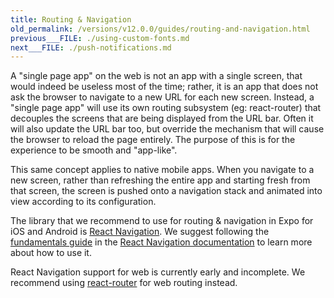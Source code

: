 ```yaml
---
title: Routing & Navigation
old_permalink: /versions/v12.0.0/guides/routing-and-navigation.html
previous___FILE: ./using-custom-fonts.md
next___FILE: ./push-notifications.md
---
```


A "single page app" on the web is not an app with a single screen, that would indeed be useless most of the time; rather, it is an app that does not ask the browser to navigate to a new URL for each new screen. Instead, a "single page app" will use its own routing subsystem (eg: react-router) that decouples the screens that are being displayed from the URL bar. Often it will also update the URL bar too, but override the mechanism that will cause the browser to reload the page entirely. The purpose of this is for the experience to be smooth and "app-like".

This same concept applies to native mobile apps. When you navigate to a new screen, rather than refreshing the entire app and starting fresh from that screen, the screen is pushed onto a navigation stack and animated into view according to its configuration.

The library that we recommend to use for routing & navigation in Expo for iOS and Android is [React Navigation](https://github.com/react-navigation/react-navigation). We suggest following the [fundamentals guide](https://reactnavigation.org/docs/en/getting-started.html) in the [React Navigation documentation](https://reactnavigation.org/) to learn more about how to use it.

React Navigation support for web is currently early and incomplete. We recommend using [react-router](https://reacttraining.com/react-router/web/guides/quick-start) for web routing instead.
